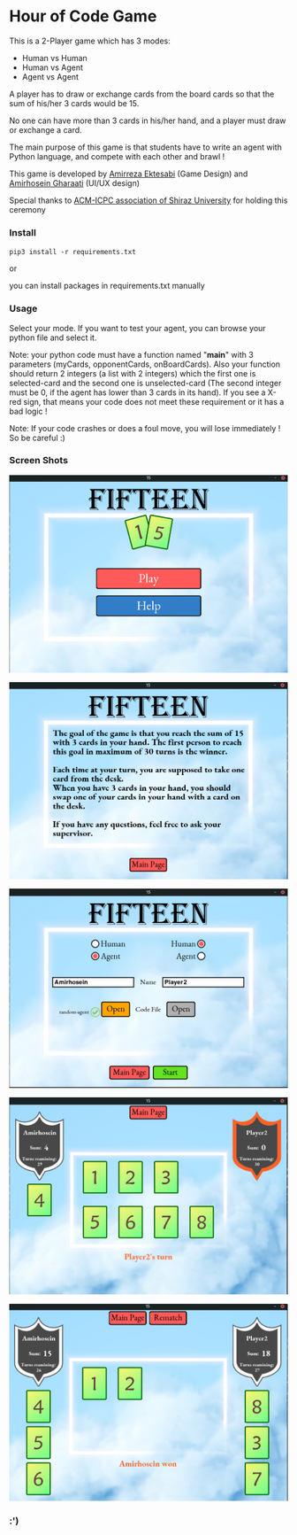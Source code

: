 # Hour of Code Game

This is a 2-Player game which has 3 modes:

* Human vs Human
* Human vs Agent
* Agent vs Agent
  
A player has to draw or exchange cards from the board cards so that the sum of his/her 3 cards would be 15.

No one can have more than 3 cards in his/her hand, and a player must draw or exchange a card.

The main purpose of this game is that students have to write an agent with Python language, and compete with each other and brawl !

This game is developed by [Amirreza Ektesabi](https://github.com/ar-ekt/) (Game Design) and [Amirhosein Gharaati](https://github.com/AmirHosein-Gharaati/) (UI/UX design)

Special thanks to [ACM-ICPC association of Shiraz University](http://acm.shirazu.ac.ir/) for holding this ceremony

### Install

    pip3 install -r requirements.txt

or 

you can install packages in requirements.txt manually

### Usage

Select your mode. If you want to test your agent, you can browse your python file and select it.

Note: your python code must have a function named "**main**" with 3 parameters (myCards, opponentCards, onBoardCards). Also your function should return 2 integers (a list with 2 integers) which the first one is selected-card and the second one is unselected-card (The second integer must be 0, if the agent has lower than 3 cards in its hand). If you see a X-red sign, that means your code does not meet these requirement or it has a bad logic !

Note: If your code crashes or does a foul move, you will lose immediately ! So be careful :)


### Screen Shots

![Alt](./ScreenShots/1.png)

![Alt](./ScreenShots/2.png)

![Alt](./ScreenShots/3.png)

![Alt](./ScreenShots/4.png)

![Alt](./ScreenShots/5.png)


### :')